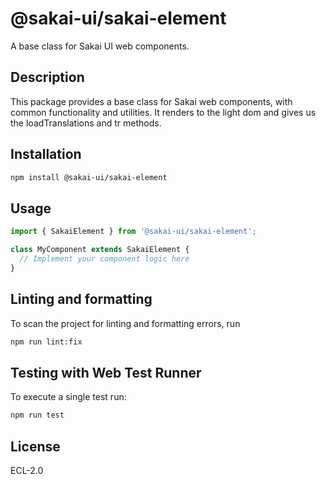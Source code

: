 # @sakai-ui/sakai-element

A base class for Sakai UI web components.

## Description

This package provides a base class for Sakai web components, with common functionality and utilities. It renders to the light dom and gives us the loadTranslations and tr methods.

## Installation

```bash
npm install @sakai-ui/sakai-element
```

## Usage

```javascript
import { SakaiElement } from '@sakai-ui/sakai-element';

class MyComponent extends SakaiElement {
  // Implement your component logic here
}
```

## Linting and formatting

To scan the project for linting and formatting errors, run

```bash
npm run lint:fix
```

## Testing with Web Test Runner

To execute a single test run:

```bash
npm run test
```

## License

ECL-2.0
